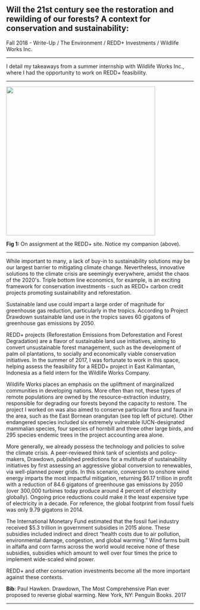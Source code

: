 ## Will the 21st century see the restoration and rewilding of our forests? A context for conservation and sustainability:

Fall 2018 - Write-Up / The Environment / REDD+ Investments / Wildlife Works Inc.

---

I detail my takeaways from a summer internship with Wildlife Works Inc., where I had the opportunity to work on REDD+ feasibility. 

---

<img src="images/redd_blog.png?raw=true" width="400" height="400"> 

**Fig 1:** On assignment at the REDD+ site. Notice my companion (above).

---

While important to many, a lack of buy-in to sustainability solutions may be our largest barrier to mitigating climate change. Nevertheless, innovative solutions to the climate crisis are seemingly everywhere, amidst the chaos of the 2020's. Triple bottom line economics, for example, is an exciting framework for conservation investments - such as REDD+ carbon credit projects promoting sustainability and reforestation.

Sustainable land use could impart a large order of magnitude for greenhouse gas reduction, particularly in the tropics. According to <in>Project Drawdown</ins> sustainable land use in the tropics saves 60 gigatons of greenhouse gas emissions by 2050.

REDD+ projects (Reforestation Emissions from Deforestation and Forest Degradation) are a flavor of sustainable land use initiatives, aiming to convert unsustainable forest management, such as the  development of palm oil plantations, to socially and economically viable conservation initiatives. In the summer of 2017, I was fortunate to work in this space, helping assess the feasibility for a REDD+ project in East Kalimantan, Indonesia as a field intern for the Wildlife Works Company.

Wildlife Works places an emphasis on the upliftment of marginalized communities in developing nations. More often than not, these types of remote populations are owned by the resource-extraction industry, responsible for degrading our forests beyond the capacity to restore. The project I worked on was also aimed to conserve particular flora and fauna in the area, such as the East Bornean orangutan (see top left of picture). Other endangered species included six extremely vulnerable IUCN-designated mammalian species, four species of hornbill and three other large birds, and 295 species endemic trees in the project accounting area alone.  
 
More generally, we already possess the technology and policies to solve the climate crisis. A peer-reviewed think tank of scientists and policy-makers, Drawdown, published predictions for a multitude of sustainability initiatives by first assessing an aggressive global conversion to renewables, via well-planned power grids. In this scenario, conversion to onshore wind energy imparts the most impactful mitigation, returning $6.17 trillion in profit with a reduction of 84.6 gigatons of greenhouse gas emissions by 2050 (over 300,000 turbines today produce around 4 percent of electricity globally). Ongoing price reductions could make it the least expensive type of electricity in a decade. For reference, the global footprint from fossil fuels was only 9.79 gigatons in 2014.
 
The International Monetary Fund estimated that the fossil fuel industry received $5.3 trillion in government subsidies in 2015 alone. These subsidies included indirect and direct “health costs due to air pollution, environmental damage, congestion, and global warming.” Wind farms built in alfalfa and corn farms across the world would receive none of these subsidies, subsidies which amount to well over four times the price to implement wide-scaled wind power. 

REDD+ and other conservation investments become all the more important against these contexts. 

**Bib**: Paul Hawken. Drawdown, The Most Comprehensive Plan ever proposed to reverse global warming. New York, NY: Penguin Books. 2017

---

